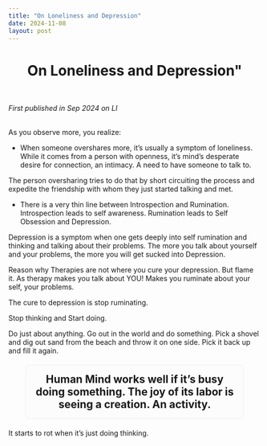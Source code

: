 ```yaml
---
title: "On Loneliness and Depression"
date: 2024-11-08
layout: post
---
```


<div align="center">
  <h1><strong>On Loneliness and Depression"</strong></h1>
</div>

<br> <!-- Adds extra spacing -->

*First published in Sep 2024 on LI*<br><br>


As you observe more, you realize: 

- When someone overshares more, it’s usually a symptom of loneliness. While it comes from a person with openness, it’s mind’s desperate desire for connection, an intimacy. A need to have someone to talk to. 

The person oversharing tries to do that by short circuiting the process and expedite the friendship with whom they just started talking and met. 

- There is a very thin line between Introspection and Rumination. Introspection leads to self awareness. Rumination leads to Self Obsession and Depression. 

Depression is a symptom when one gets deeply into self rumination and thinking and talking about their problems. The more you talk about yourself and your problems, the more you will get sucked into Depression. 

Reason why Therapies are not where you cure your depression. But flame it. As therapy makes you talk about YOU! Makes you ruminate about your self, your problems. 

The cure to depression is stop ruminating. 

Stop thinking and Start doing. 

Do just about anything. Go out in the world and do something. Pick a shovel and dig out sand from the beach and throw it on one side. Pick it back up and fill it again. 

<div style="text-align: center; font-size: 1.5em; padding: 15px; border-radius: 8px; background-color: #fcfcfc; border: 1px solid #eee; width: 80%; margin: 20px auto;">
    <strong>Human Mind works well if it’s busy doing something. The joy of its labor is seeing a creation. An activity. 
</strong>
</div>


It starts to rot when it’s just doing thinking.